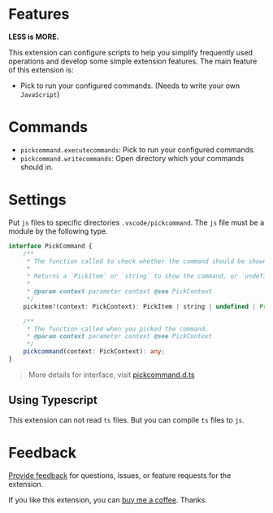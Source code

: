 # Features

**LESS is MORE.**

This extension can configure scripts to help you simplify frequently used operations and develop some simple extension features. The main feature of this extension is:

* Pick to run your configured commands. (Needs to write your own `JavaScript`)

# Commands

* `pickcommand.executecommands`: Pick to run your configured commands.
* `pickcommand.writecommands`: Open directory which your commands should in.


# Settings

Put `js` files to specific directories `.vscode/pickcommand`. The `js` file must be a module by the following type.

```typescript
interface PickCommand {
    /**
	 * The function called to check whether the command should be shown or not.
	 * 
	 * Returns a `PickItem` or `string` to show the command, or `undefined` to hide it.
	 * 
	 * @param context parameter context @see PickContext
	 */
    pickitem?(context: PickContext): PickItem | string | undefined | Promise<PickItem | string | undefined>,

	/**
	 * The function called when you picked the command.
	 * @param context parameter context @see PickContext
	 */
    pickcommand(context: PickContext): any;
}
```

> More details for interface, visit [pickcommand.d.ts](docs/samples/pickcommand.d.ts)


## Using Typescript
This extension can not read `ts` files. But you can compile `ts` files to `js`.


# Feedback

[Provide feedback](https://github.com/rins-dev/vscode-pickcommand/issues) for questions, issues, or feature requests for the extension.

If you like this extension, you can [buy me a coffee](https://www.buymeacoffee.com/rins). Thanks.
